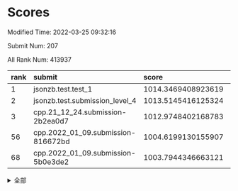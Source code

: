 # Scores

Modified Time: 2022-03-25 09:32:16

Submit Num: 207

All Rank Num: 413937

| rank |               submit               |       score        |       sigma        | pk_num |
| :--- | :--------------------------------- | :----------------- | :----------------- | :----- |
| 1    | jsonzb.test.test_1                 | 1014.3469408923619 | 0.8266455135228892 | 8002   |
| 2    | jsonzb.test.submission_level_4     | 1013.5145416125324 | 0.8003239576315927 | 7999   |
| 3    | cpp.21_12_24.submission-2b2ea0d7   | 1012.9748402168783 | 0.7842814181976063 | 7999   |
| 56   | cpp.2022_01_09.submission-816672bd | 1004.6199130155907 | 0.7338516176555732 | 7996   |
| 68   | cpp.2022_01_09.submission-5b0e3de2 | 1003.7944346663121 | 0.71850853500438   | 8005   |


<details>
<summary>全部</summary>

| rank |                 submit                 |       score        |       sigma        | pk_num |
| :--- | :------------------------------------- | :----------------- | :----------------- | :----- |
| 1    | jsonzb.test.test_1                     | 1014.3469408923619 | 0.8266455135228892 | 8002   |
| 2    | jsonzb.test.submission_level_4         | 1013.5145416125324 | 0.8003239576315927 | 7999   |
| 3    | cpp.21_12_24.submission-2b2ea0d7       | 1012.9748402168783 | 0.7842814181976063 | 7999   |
| 4    | gobigger.level_3.submission_level_3_32 | 1011.2688156516198 | 0.7818226102318795 | 8000   |
| 5    | gobigger.level_3.submission_level_3_49 | 1011.180264333718  | 0.7568277295376977 | 7996   |
| 6    | gobigger.level_3.submission_level_3_11 | 1011.0901719998728 | 0.7665398701054429 | 7998   |
| 7    | gobigger.level_3.submission_level_3_22 | 1011.0748093421515 | 0.761287690111118  | 7992   |
| 8    | gobigger.level_3.submission_level_3_27 | 1010.9491007217655 | 0.7684724633996264 | 8001   |
| 9    | gobigger.level_3.submission_level_3_30 | 1010.7623888984303 | 0.7738933096973255 | 7999   |
| 10   | gobigger.level_3.submission_level_3_40 | 1010.6722417936633 | 0.7553588358554169 | 7998   |
| 11   | gobigger.level_3.submission_level_3_34 | 1010.6604168651302 | 0.7542681361069554 | 7997   |
| 12   | gobigger.level_3.submission_level_3_23 | 1010.6484189800155 | 0.7768647606845495 | 8002   |
| 13   | gobigger.level_3.submission_level_3_10 | 1010.5584579111515 | 0.7536769613459353 | 8002   |
| 14   | gobigger.level_3.submission_level_3_25 | 1010.4745130102314 | 0.7560913550204295 | 7997   |
| 15   | gobigger.level_3.submission_level_3_15 | 1010.4194433667722 | 0.7581917231108185 | 7992   |
| 16   | gobigger.level_3.submission_level_3_21 | 1010.3612959983182 | 0.7609414482049356 | 7996   |
| 17   | gobigger.level_3.submission_level_3_26 | 1010.3287354018495 | 0.7422528464924588 | 7996   |
| 18   | gobigger.level_3.submission_level_3_3  | 1010.22089739058   | 0.7753980265580498 | 7996   |
| 19   | gobigger.level_3.submission_level_3_13 | 1010.1932586840662 | 0.7468470259325011 | 7999   |
| 20   | gobigger.level_3.submission_level_3_5  | 1010.1774953649193 | 0.7604735114885324 | 8002   |
| 21   | gobigger.level_3.submission_level_3_45 | 1010.150168976394  | 0.7583992420741846 | 7993   |
| 22   | gobigger.level_3.submission_level_3_36 | 1010.1297415835677 | 0.764267967837662  | 7998   |
| 23   | gobigger.level_3.submission_level_3_43 | 1010.0891464521944 | 0.7528001790931478 | 8003   |
| 24   | gobigger.level_3.submission_level_3_39 | 1010.0637371216025 | 0.7533002628962686 | 7997   |
| 25   | gobigger.level_3.submission_level_3_4  | 1009.9749184622734 | 0.7597249571659913 | 8000   |
| 26   | gobigger.level_3.submission_level_3_24 | 1009.9620268411724 | 0.7442932063577309 | 7997   |
| 27   | gobigger.level_3.submission_level_3_18 | 1009.8472752667499 | 0.7616848581368795 | 7997   |
| 28   | gobigger.level_3.submission_level_3_7  | 1009.8182698422553 | 0.758160118328852  | 8006   |
| 29   | gobigger.level_3.submission_level_3_28 | 1009.7991556374592 | 0.7630442301495604 | 8000   |
| 30   | gobigger.level_3.submission_level_3_16 | 1009.7315320632196 | 0.7642737689573966 | 7998   |
| 31   | gobigger.level_3.submission_level_3_46 | 1009.7271438797115 | 0.7534666435861657 | 8000   |
| 32   | gobigger.level_3.submission_level_3_8  | 1009.7264126231752 | 0.7607854455038308 | 8002   |
| 33   | gobigger.level_3.submission_level_3_35 | 1009.6764532304944 | 0.7746146670518025 | 7997   |
| 34   | gobigger.level_3.submission_level_3_12 | 1009.6359025331209 | 0.7406739477598027 | 8005   |
| 35   | gobigger.level_3.submission_level_3_47 | 1009.563008623381  | 0.7608127937538467 | 8001   |
| 36   | gobigger.level_3.submission_level_3_6  | 1009.4910841292633 | 0.7326632619324208 | 7999   |
| 37   | gobigger.level_3.submission_level_3_9  | 1009.4707029476963 | 0.7378834865936555 | 7996   |
| 38   | gobigger.level_3.submission_level_3_37 | 1009.4477129443572 | 0.7642004141933996 | 7997   |
| 39   | gobigger.level_3.submission_level_3_14 | 1009.444388833682  | 0.763572934825012  | 7998   |
| 40   | gobigger.level_3.submission_level_3_1  | 1009.4359612474343 | 0.775448710827073  | 8000   |
| 41   | gobigger.level_3.submission_level_3_19 | 1009.3742046862683 | 0.7552844429150465 | 7995   |
| 42   | gobigger.level_3.submission_level_3_29 | 1009.1555094189949 | 0.7560787076855542 | 7995   |
| 43   | gobigger.level_3.submission_level_3_2  | 1008.9738231298891 | 0.7496474846629245 | 8001   |
| 44   | gobigger.level_3.submission_level_3_20 | 1008.9579039488267 | 0.751977622607474  | 7998   |
| 45   | gobigger.level_3.submission_level_3_42 | 1008.9561810900329 | 0.7463987948180748 | 8001   |
| 46   | gobigger.level_3.submission_level_3_41 | 1008.908953720963  | 0.749198032160591  | 7998   |
| 47   | gobigger.level_3.submission_level_3_44 | 1008.7771788028807 | 0.7667163083051378 | 8001   |
| 48   | gobigger.level_3.submission_level_3_48 | 1008.6986380599806 | 0.739102538645261  | 8000   |
| 49   | gobigger.level_3.submission_level_3_33 | 1008.6350561480614 | 0.7438954003358733 | 8000   |
| 50   | gobigger.level_3.submission_level_3_31 | 1008.3777521624667 | 0.748850804906673  | 8002   |
| 51   | gobigger.level_3.submission_level_3_17 | 1008.326967418877  | 0.7373158506514366 | 7998   |
| 52   | gobigger.level_3.submission_level_3_0  | 1008.0641598738626 | 0.7453665834512855 | 8002   |
| 53   | gobigger.level_3.submission_level_3_38 | 1007.4327292127447 | 0.7258583140272067 | 8000   |
| 54   | gobigger.level_1.submission_level_1_39 | 1004.7909988478109 | 0.7313792958629722 | 8003   |
| 55   | gobigger.level_1.submission_level_1_28 | 1004.7242846635834 | 0.7190235031059479 | 7998   |
| 56   | cpp.2022_01_09.submission-816672bd     | 1004.6199130155907 | 0.7338516176555732 | 7996   |
| 57   | gobigger.level_1.submission_level_1_36 | 1004.4566499216364 | 0.7334088009800867 | 8005   |
| 58   | gobigger.level_1.submission_level_1_14 | 1004.379842197081  | 0.727450172277617  | 7999   |
| 59   | gobigger.level_1.submission_level_1_0  | 1004.3449282104228 | 0.719092995048489  | 7999   |
| 60   | gobigger.level_1.submission_level_1_12 | 1004.3060638370036 | 0.7205983587962538 | 8000   |
| 61   | gobigger.level_1.submission_level_1_23 | 1004.247758059173  | 0.7190146167588078 | 8000   |
| 62   | gobigger.level_1.submission_level_1_47 | 1004.1213097585004 | 0.7130587755064711 | 8004   |
| 63   | gobigger.level_1.submission_level_1_2  | 1003.957741017032  | 0.6985999017160367 | 8001   |
| 64   | gobigger.level_1.submission_level_1_6  | 1003.9474877403387 | 0.7138993026443773 | 7997   |
| 65   | gobigger.level_1.submission_level_1_49 | 1003.9415907786737 | 0.7175522357281866 | 8000   |
| 66   | gobigger.level_1.submission_level_1_10 | 1003.8969896826638 | 0.7211855554954221 | 7996   |
| 67   | gobigger.level_1.submission_level_1_16 | 1003.8860708509699 | 0.7179736504892898 | 7998   |
| 68   | cpp.2022_01_09.submission-5b0e3de2     | 1003.7944346663121 | 0.71850853500438   | 8005   |
| 69   | gobigger.level_1.submission_level_1_19 | 1003.7284452637952 | 0.7103278325813756 | 7998   |
| 70   | gobigger.level_1.submission_level_1_15 | 1003.7213250165855 | 0.7274541840532801 | 7998   |
| 71   | gobigger.level_1.submission_level_1_46 | 1003.7107069262119 | 0.7169754472328408 | 8001   |
| 72   | gobigger.level_1.submission_level_1_29 | 1003.6848341379198 | 0.7066118375275167 | 8003   |
| 73   | gobigger.level_1.submission_level_1_8  | 1003.6735313484846 | 0.7161182846817221 | 8004   |
| 74   | gobigger.level_1.submission_level_1_7  | 1003.6020772487717 | 0.7107675534334594 | 8001   |
| 75   | gobigger.level_1.submission_level_1_4  | 1003.5058462222178 | 0.7149637363204322 | 8001   |
| 76   | gobigger.level_1.submission_level_1_34 | 1003.4843210481963 | 0.7093310493719854 | 7995   |
| 77   | gobigger.level_1.submission_level_1_13 | 1003.4673029041614 | 0.7116972057219114 | 7994   |
| 78   | gobigger.level_1.submission_level_1_45 | 1003.4614694408917 | 0.7126859308399079 | 8000   |
| 79   | gobigger.level_1.submission_level_1_21 | 1003.4571365625671 | 0.7071023244823909 | 8000   |
| 80   | gobigger.level_1.submission_level_1_44 | 1003.4064284761022 | 0.7092245993938401 | 7995   |
| 81   | gobigger.level_1.submission_level_1_27 | 1003.3781795811507 | 0.7041331947916545 | 8007   |
| 82   | gobigger.level_1.submission_level_1_35 | 1003.3425645047038 | 0.7149890675512051 | 8001   |
| 83   | gobigger.level_1.submission_level_1_25 | 1003.1100286293915 | 0.7048036840917111 | 8000   |
| 84   | gobigger.level_1.submission_level_1_9  | 1003.0549855839082 | 0.7045338340659597 | 8001   |
| 85   | gobigger.level_1.submission_level_1_31 | 1003.0509137980299 | 0.7157963142761401 | 7997   |
| 86   | gobigger.level_1.submission_level_1_3  | 1003.0431131068636 | 0.7177164748753324 | 7998   |
| 87   | gobigger.level_1.submission_level_1_38 | 1003.042494462696  | 0.7061574212584647 | 7996   |
| 88   | gobigger.level_1.submission_level_1_1  | 1003.0215091985125 | 0.7171660418322527 | 8000   |
| 89   | gobigger.level_1.submission_level_1_30 | 1002.9457782301052 | 0.7184851197865046 | 8002   |
| 90   | gobigger.level_1.submission_level_1_24 | 1002.9433037011551 | 0.7149758802448488 | 8000   |
| 91   | gobigger.level_1.submission_level_1_20 | 1002.9188752467937 | 0.7116157755948214 | 7999   |
| 92   | gobigger.level_1.submission_level_1_5  | 1002.8750421648806 | 0.7069806666673039 | 7998   |
| 93   | gobigger.level_1.submission_level_1_37 | 1002.8525219612349 | 0.7101434724983252 | 7995   |
| 94   | gobigger.level_1.submission_level_1_11 | 1002.7670581745152 | 0.7175767649397098 | 7995   |
| 95   | gobigger.level_1.submission_level_1_42 | 1002.7584729984405 | 0.722985897948489  | 8002   |
| 96   | gobigger.level_1.submission_level_1_18 | 1002.6047358889863 | 0.7110889847766348 | 8000   |
| 97   | gobigger.level_1.submission_level_1_41 | 1002.5780679984839 | 0.7160745421863924 | 7998   |
| 98   | gobigger.level_1.submission_level_1_22 | 1002.5755812345822 | 0.7216674563535256 | 7997   |
| 99   | gobigger.level_1.submission_level_1_32 | 1002.5086684429244 | 0.7139135685205268 | 7999   |
| 100  | gobigger.level_1.submission_level_1_17 | 1002.4995492542362 | 0.7101982925105095 | 8000   |
| 101  | gobigger.level_1.submission_level_1_26 | 1002.4895625696612 | 0.7176848689594588 | 8002   |
| 102  | gobigger.level_1.submission_level_1_48 | 1002.455351326667  | 0.7110697888983527 | 7999   |
| 103  | gobigger.level_1.submission_level_1_40 | 1002.0944958301302 | 0.7134206837979367 | 7993   |
| 104  | gobigger.level_1.submission_level_1_33 | 1001.9974803050965 | 0.7132515675900233 | 7998   |
| 105  | gobigger.level_1.submission_level_1_43 | 1001.9185000040972 | 0.7182048677747896 | 7998   |
| 106  | gobigger.random.submission_random_24   | 998.0155336469774  | 0.7000815389405685 | 7996   |
| 107  | gobigger.random.submission_random_31   | 997.6667986257894  | 0.7068482265840192 | 7996   |
| 108  | gobigger.random.submission_random_30   | 997.3180530163297  | 0.7086476051988575 | 7999   |
| 109  | gobigger.random.submission_random_35   | 996.9418866255824  | 0.7125674708413969 | 7999   |
| 110  | gobigger.random.submission_random_13   | 996.7544504148161  | 0.7059725551140917 | 7998   |
| 111  | gobigger.random.submission_random_14   | 996.7367821860221  | 0.7181341455976985 | 7999   |
| 112  | gobigger.random.submission_random_45   | 996.7086081411296  | 0.7164287181515431 | 7999   |
| 113  | gobigger.random.submission_random_40   | 996.6325139166778  | 0.7155451233734114 | 8000   |
| 114  | gobigger.random.submission_random_49   | 996.6296483032507  | 0.7176055533206752 | 7999   |
| 115  | gobigger.random.submission_random_20   | 996.5280273187198  | 0.7169829219143244 | 7998   |
| 116  | gobigger.random.submission_random_2    | 996.4761725484925  | 0.7113995555032948 | 7997   |
| 117  | gobigger.random.submission_random_21   | 996.4593918693348  | 0.7007976756760647 | 8000   |
| 118  | gobigger.random.submission_random_41   | 996.4491052533521  | 0.711545519931442  | 7997   |
| 119  | gobigger.random.submission_random_5    | 996.4257085940244  | 0.7043255426522591 | 7997   |
| 120  | gobigger.random.submission_random_43   | 996.3752920087153  | 0.7004251080348796 | 7992   |
| 121  | gobigger.random.submission_random_19   | 996.2645162153782  | 0.7170155543134177 | 8003   |
| 122  | gobigger.random.submission_random_47   | 996.2282918195435  | 0.7130535262170106 | 7998   |
| 123  | gobigger.random.submission_random_33   | 996.1931226470499  | 0.7011087609416085 | 7996   |
| 124  | gobigger.random.submission_random_46   | 996.1719330560361  | 0.7173268588947814 | 7997   |
| 125  | gobigger.random.submission_random_23   | 996.1513717460841  | 0.7080770030674646 | 8000   |
| 126  | gobigger.random.submission_random_7    | 996.1506110159864  | 0.7133044698958613 | 7999   |
| 127  | gobigger.random.submission_random_18   | 996.1459373375249  | 0.7079594701216352 | 8004   |
| 128  | gobigger.random.submission_random_8    | 996.1242518984621  | 0.7022243969434009 | 8001   |
| 129  | gobigger.random.submission_random_42   | 996.0978060387826  | 0.7089740984186036 | 7999   |
| 130  | gobigger.random.submission_random_16   | 996.0487838077648  | 0.7135096084457765 | 8000   |
| 131  | gobigger.random.submission_random_12   | 995.9122221726793  | 0.7154659666649155 | 7996   |
| 132  | gobigger.random.submission_random_4    | 995.8721367706258  | 0.7152228676989048 | 7999   |
| 133  | gobigger.random.submission_random_1    | 995.8670688437877  | 0.7042326700712206 | 8001   |
| 134  | gobigger.random.submission_random_25   | 995.8647387956674  | 0.7161877754960283 | 8001   |
| 135  | gobigger.random.submission_random_11   | 995.8010402178928  | 0.7066485180791661 | 8001   |
| 136  | gobigger.random.submission_random_15   | 995.7801669733104  | 0.7072199225300104 | 7995   |
| 137  | gobigger.random.submission_random_39   | 995.7234706914232  | 0.7252540556952214 | 8006   |
| 138  | gobigger.random.submission_random_48   | 995.7116858717161  | 0.6981437139328105 | 8002   |
| 139  | gobigger.random.submission_random_28   | 995.7035283780779  | 0.7199022556555947 | 7997   |
| 140  | gobigger.random.submission_random_17   | 995.6792247536987  | 0.7120817389339217 | 7994   |
| 141  | gobigger.random.submission_random_27   | 995.6710292899567  | 0.7153130598441322 | 7997   |
| 142  | gobigger.random.submission_random_44   | 995.5693927300708  | 0.7187486259292157 | 8001   |
| 143  | gobigger.random.submission_random_36   | 995.5475009088719  | 0.7211459983127795 | 8000   |
| 144  | gobigger.random.submission_random_29   | 995.5427515259341  | 0.709697202940281  | 7995   |
| 145  | gobigger.random.submission_random_3    | 995.527258270591   | 0.6944884351575622 | 7998   |
| 146  | gobigger.random.submission_random_10   | 995.3776975878604  | 0.7221835837989398 | 7998   |
| 147  | gobigger.random.submission_random_37   | 995.3548415355203  | 0.6999673388978188 | 7999   |
| 148  | gobigger.random.submission_random_26   | 995.280149925473   | 0.7153346987018655 | 8001   |
| 149  | gobigger.random.submission_random_38   | 995.2459051455454  | 0.7225137120181495 | 8001   |
| 150  | gobigger.random.submission_random_32   | 995.201318159288   | 0.7293377965477936 | 8001   |
| 151  | gobigger.random.submission_random_0    | 994.8181645464933  | 0.7320705151664353 | 7995   |
| 152  | gobigger.random.submission_random_22   | 994.7690158442316  | 0.7011094071166987 | 8001   |
| 153  | gobigger.random.submission_random_9    | 994.6262896244922  | 0.7116076438153267 | 8003   |
| 154  | gobigger.level_2.submission_level_2_22 | 994.4865206375318  | 0.7321325036889899 | 8001   |
| 155  | gobigger.random.submission_random_6    | 994.3286510950352  | 0.7304415274987428 | 7998   |
| 156  | gobigger.random.submission_random_34   | 994.2820396140498  | 0.7227872616487789 | 7993   |
| 157  | gobigger.level_2.submission_level_2_6  | 994.0502323762257  | 0.7395546943315612 | 8000   |
| 158  | gobigger.level_2.submission_level_2_4  | 993.5979132261325  | 0.7337520252256665 | 7998   |
| 159  | gobigger.level_2.submission_level_2_19 | 993.4675746969966  | 0.7400900027815718 | 7999   |
| 160  | gobigger.level_2.submission_level_2_21 | 993.4083212996987  | 0.7354202896904483 | 7996   |
| 161  | gobigger.level_2.submission_level_2_48 | 993.3455525508916  | 0.7478554118916887 | 7999   |
| 162  | gobigger.level_2.submission_level_2_41 | 993.163413328111   | 0.7295904565431718 | 7999   |
| 163  | gobigger.level_2.submission_level_2_42 | 993.0652965891838  | 0.7545502852982376 | 7999   |
| 164  | gobigger.level_2.submission_level_2_30 | 993.0480176299671  | 0.7386687293990429 | 8000   |
| 165  | gobigger.level_2.submission_level_2_8  | 993.0353866254295  | 0.7330926394577103 | 7999   |
| 166  | gobigger.level_2.submission_level_2_10 | 992.9534430102002  | 0.7367580146481552 | 7997   |
| 167  | gobigger.level_2.submission_level_2_23 | 992.9388157775192  | 0.7309902322074193 | 8000   |
| 168  | gobigger.level_2.submission_level_2_31 | 992.874215897406   | 0.7427556866016345 | 7998   |
| 169  | gobigger.level_2.submission_level_2_20 | 992.8538535142436  | 0.7522011094328038 | 7996   |
| 170  | gobigger.level_2.submission_level_2_47 | 992.8515632687689  | 0.749003124456781  | 7995   |
| 171  | gobigger.level_2.submission_level_2_28 | 992.7041407220628  | 0.7348920124251114 | 7996   |
| 172  | gobigger.level_2.submission_level_2_32 | 992.6089572007693  | 0.7281893483099063 | 7998   |
| 173  | gobigger.level_2.submission_level_2_26 | 992.5618954978783  | 0.7432411732324006 | 7992   |
| 174  | gobigger.level_2.submission_level_2_9  | 992.5398904881616  | 0.7297776173798638 | 8002   |
| 175  | gobigger.level_2.submission_level_2_33 | 992.5242064537567  | 0.7429598758869275 | 7993   |
| 176  | gobigger.level_2.submission_level_2_38 | 992.5099678663233  | 0.7381413472356829 | 7996   |
| 177  | gobigger.level_2.submission_level_2_37 | 992.418798953927   | 0.7378607326808572 | 7994   |
| 178  | gobigger.level_2.submission_level_2_49 | 992.3614119268125  | 0.7492399064781926 | 7999   |
| 179  | gobigger.level_2.submission_level_2_27 | 992.336391490093   | 0.763323802997651  | 7998   |
| 180  | gobigger.level_2.submission_level_2_29 | 992.303540775037   | 0.7494130895372383 | 8001   |
| 181  | gobigger.level_2.submission_level_2_45 | 992.291570742545   | 0.7397672601798323 | 8002   |
| 182  | gobigger.level_2.submission_level_2_1  | 992.1783087957813  | 0.7544318960931776 | 7999   |
| 183  | gobigger.level_2.submission_level_2_13 | 992.1438125173623  | 0.7361724755684239 | 8000   |
| 184  | gobigger.level_2.submission_level_2_5  | 992.1201341881867  | 0.7273502196101266 | 7999   |
| 185  | gobigger.level_2.submission_level_2_24 | 992.0761953711475  | 0.7399604304231329 | 8003   |
| 186  | gobigger.level_2.submission_level_2_2  | 992.0723623000468  | 0.7623071914772344 | 7992   |
| 187  | gobigger.level_2.submission_level_2_36 | 992.0539509637781  | 0.7488473752230306 | 7996   |
| 188  | gobigger.level_2.submission_level_2_3  | 992.0443358177454  | 0.7434025536435356 | 8001   |
| 189  | gobigger.level_2.submission_level_2_18 | 992.0182110025286  | 0.752404307815121  | 7999   |
| 190  | gobigger.level_2.submission_level_2_16 | 991.8980416640059  | 0.7379341286935067 | 8007   |
| 191  | gobigger.level_2.submission_level_2_46 | 991.8508914802968  | 0.7728601154966375 | 8003   |
| 192  | gobigger.level_2.submission_level_2_39 | 991.7762306260581  | 0.7652316525064583 | 7998   |
| 193  | gobigger.level_2.submission_level_2_17 | 991.6448021629582  | 0.752057425485475  | 7997   |
| 194  | gobigger.level_2.submission_level_2_7  | 991.591379385983   | 0.8011232216433823 | 7994   |
| 195  | gobigger.level_2.submission_level_2_0  | 991.4593747784168  | 0.7527540355024491 | 8000   |
| 196  | gobigger.level_2.submission_level_2_35 | 991.4350775782659  | 0.7554558862908421 | 7996   |
| 197  | gobigger.level_2.submission_level_2_25 | 991.385387706572   | 0.7461222777189354 | 8001   |
| 198  | gobigger.level_2.submission_level_2_40 | 991.3602009467598  | 0.7451026058351313 | 7998   |
| 199  | gobigger.level_2.submission_level_2_44 | 991.3571474910484  | 0.7670212710352174 | 8002   |
| 200  | gobigger.level_2.submission_level_2_12 | 991.3391227629775  | 0.7658806924402518 | 7995   |
| 201  | gobigger.level_2.submission_level_2_14 | 991.2694524446853  | 0.7761157426567172 | 8001   |
| 202  | gobigger.level_2.submission_level_2_34 | 991.0498990541125  | 0.7566480254611647 | 7994   |
| 203  | gobigger.level_2.submission_level_2_15 | 990.8072517239059  | 0.7430450407943999 | 7995   |
| 204  | gobigger.level_2.submission_level_2_43 | 990.7952311149552  | 0.7515703880016451 | 7998   |
| 205  | gobigger.level_2.submission_level_2_11 | 990.7664371239979  | 0.7500172604634844 | 7998   |
| 206  | gobigger.none.submission_none_0        | 979.6429736784266  | 1.238672876428581  | 8001   |
| 207  | gobigger.none.submission_none_1        | 975.7127958369276  | 1.5328569646227341 | 7997   |

</details>